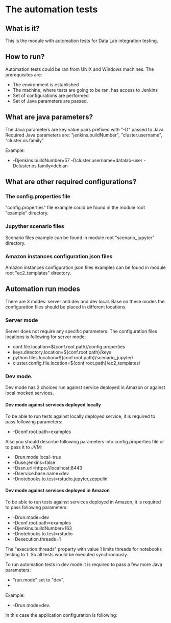 # The automation tests

## What is it?
This is the module with automation tests for Data Lab integration testing.

## How to run?

Automation tests could be ran from UNIX and Windows machines.
The prerequisites are:
* The environment is established
* The machine, where tests are going to be ran, has access to Jenkins
* Set of configurations are performed
* Set of Java parameters are passed.

## What are java parameters?

The Java parameters are key value pairs prefixed with "-D" passed to Java 
Required Java parameters are: "jenkins.buildNumber", "cluster.username", "cluster.os.family"

Example:
* -Djenkins.buildNumber=57 -Dcluster.username=datalab-user -Dcluster.os.family=debian

## What are other required configurations?

### The config.properties file
 
 "config.properties" file example could be found in the module root "example" directory.
 
### Jupyther scenario files
 Scenario files example can be found in module root "scenario_jupyter" directory.
 
### Amazon instances configuration json files
Amazon instances configuration json files examples can be found in module root "ec2_templates" directory.

## Automation run modes
 There are 3 modes: server and dev and dev local. Base on these modes the configuration files should be placed in different locations.
 
### Server mode 
Server does not require any specific parameters. The configuration files locations is following for server mode:
* conf.file.location=${conf.root.path}/config.properties
* keys.directory.location=${conf.root.path}/keys
* python.files.location=${conf.root.path}/scenario_jupyter/
* cluster.config.file.location=${conf.root.path}/ec2_templates/

### Dev mode.
Dev mode has 2 choices run against service deployed in Amazon or against local mocked services. 

#### Dev mode against services deployed locally
To be able to run tests against locally deployed service, it is required to pass following parameters:

 * -Dconf.root.path=examples

Also you should describe following parameters into config.properties file or to pass it to JVM:
 * -Drun.mode.local=true
 * -Duse.jenkins=false
 * -Dssn.url=https://localhost:8443
 * -Dservice.base.name=dev
 * -Dnotebooks.to.test=rstudio,jupyter,zeppelin

#### Dev mode against services deployed in Amazon
To be able to run tests against services deployed in Amazon, it is required to pass following parameters: 
 
 * -Drun.mode=dev
 * -Dconf.root.path=examples
 * -Djenkins.buildNumber=163
 * -Dnotebooks.to.test=rstudio
 * -Dexecution.threads=1


The "execution.threads" property with value 1  limits threads for notebooks testing to 1. So all tests would be executed synchronously.

To run automation tests in dev mode it is required to pass a few more Java parameters: 
* "run.mode" set to "dev".
* 


Example:
* -Drun.mode=dev.

In this case the application configuration is following:
